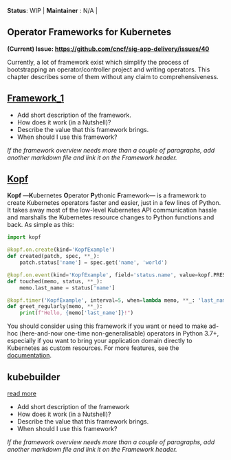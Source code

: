 **Status**: WIP | **Maintainer** : N/A | 

## Operator Frameworks for Kubernetes
**(Current) Issue: https://github.com/cncf/sig-app-delivery/issues/40**

Currently, a lot of framework exist which simplify the process of bootstrapping an operator/controller project and writing operators. This chapter describes some of them without any claim to comprehensiveness. 

## [Framework_1](051_Framework_1.md)

- Add short description of the framework.
- How does it work (in a Nutshell)?
- Describe the value that this framework brings.
- When should I use this framework?

<em>If the framework overview needs more than a couple of paragraphs, add another markdown file and link it on the Framework header.</em>


## [Kopf](https://github.com/nolar/kopf)


**Kopf** —**K**ubernetes **O**perator **P**ythonic **F**ramework— is a framework
to create Kubernetes operators faster and easier, just in a few lines of Python.
It takes away most of the low-level Kubernetes API communication hassle and
marshalls the Kubernetes resource changes to Python functions and back.
As simple as this:

```python
import kopf

@kopf.on.create(kind='KopfExample')
def created(patch, spec, **_):
    patch.status['name'] = spec.get('name', 'world')

@kopf.on.event(kind='KopfExample', field='status.name', value=kopf.PRESENT)
def touched(memo, status, **_):
    memo.last_name = status['name']

@kopf.timer('KopfExample', interval=5, when=lambda memo, **_: 'last_name' in memo)
def greet_regularly(memo, **_):
    print(f"Hello, {memo['last_name']}!")
```

You should consider using this framework if you want or need to make ad-hoc
(here-and-now one-time non-generalisable) operators in Python 3.7+, especially
if you want to bring your application domain directly to Kubernetes as custom
resources.
For more features, see the [documentation](https://kopf.readthedocs.io/en/stable/).


## kubebuilder
[read more](051_Framework_kubebuilder.md)



- Add short description of the framework
- How does it work (in a Nutshell)?
- Describe the value that this framework brings.
- When should I use this framework?

<em>If the framework overview needs more than a couple of paragraphs, add another markdown file and link it on the Framework header.</em>


